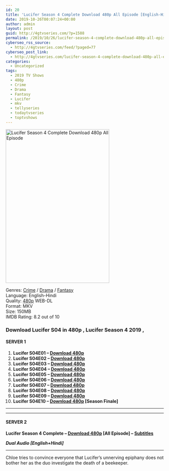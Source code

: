 ```yaml
---
id: 20
title: 'Lucifer Season 4 Complete Download 480p All Episode [English-Hindi]'
date: 2019-10-26T00:07:24+00:00
author: admin
layout: post
guid: http://4gtvseries.com/?p=1588
permalink: /2019/10/26/lucifer-season-4-complete-download-480p-all-episode-english-hindi/
cyberseo_rss_source:
  - http://4gtvseries.com/feed/?paged=77
cyberseo_post_link:
  - http://4gtvseries.com/lucifer-season-4-complete-download-480p-all-episode/
categories:
  - Uncategorized
tags:
  - 2019 TV Shows
  - 480p
  - Crime
  - Drama
  - Fantasy
  - Lucifer
  - mkv
  - tellyseries
  - todaytvseries
  - toptvshows
---
```

<img loading="lazy" class="aligncenter" src="https://2.bp.blogspot.com/-msvWSWfqgCs/XbBtWreVmeI/AAAAAAAAAoE/ZGa_1Tf4QEw3RnhiZmr0vNGRIefGL2N7QCK4BGAYYCw/s1600/Lucifer%2BSeason%2B4.jpg" alt="Lucifer Season 4 Complete Download 480p All Episode" width="330" height="488" />

Genres: <a href="http://4gtvseries.com/tag/crime/" data-wpel-link="internal">Crime</a> /&nbsp;<a href="http://4gtvseries.com/tag/drama/" data-wpel-link="internal">Drama</a>&nbsp;/&nbsp;<a href="http://4gtvseries.com/tag/fantasy/" data-wpel-link="internal">Fantasy</a>  
Language: English-Hindi  
Quality:&nbsp;<a href="http://4gtvseries.com/tag/480p/" data-wpel-link="internal">480p</a> WEB-DL  
Format: MKV  
Size: 150MB  
IMDB Rating: 8.2 out of 10

### **Download Lucifer S04 in 480p , Lucifer Season 4 2019 ,&nbsp;**

#### <span><strong>SERVER 1</strong></span>

  1. **Lucifer S04E01 – <a href="http://slink.dl480p.xyz/ntqU" data-wpel-link="external" target="_blank" rel="nofollow external noopener noreferrer" class="wpel-icon-left"><i class="wpel-icon fa fa-download" aria-hidden="true"></i>Download 480p</a>**
  2. **Lucifer S04E02 – <a href="http://slink.dl480p.xyz/aa4m" data-wpel-link="external" target="_blank" rel="nofollow external noopener noreferrer" class="wpel-icon-left"><i class="wpel-icon fa fa-download" aria-hidden="true"></i>Download 480p</a>**
  3. **Lucifer S04E03 – <a href="http://slink.dl480p.xyz/sYNOjE" data-wpel-link="external" target="_blank" rel="nofollow external noopener noreferrer" class="wpel-icon-left"><i class="wpel-icon fa fa-download" aria-hidden="true"></i>Download 480p</a>**
  4. **Lucifer S04E04 – <a href="http://slink.dl480p.xyz/bbNTrNs" data-wpel-link="external" target="_blank" rel="nofollow external noopener noreferrer" class="wpel-icon-left"><i class="wpel-icon fa fa-download" aria-hidden="true"></i>Download 480p</a>**
  5. **Lucifer S04E05 – <a href="http://slink.dl480p.xyz/I5gvwn" data-wpel-link="external" target="_blank" rel="nofollow external noopener noreferrer" class="wpel-icon-left"><i class="wpel-icon fa fa-download" aria-hidden="true"></i>Download 480p</a>**
  6. **Lucifer S04E06 – <a href="http://slink.dl480p.xyz/EipN1HT" data-wpel-link="external" target="_blank" rel="nofollow external noopener noreferrer" class="wpel-icon-left"><i class="wpel-icon fa fa-download" aria-hidden="true"></i>Download 480p</a>**
  7. **Lucifer S04E07 – <a href="http://slink.dl480p.xyz/muTWldLp" data-wpel-link="external" target="_blank" rel="nofollow external noopener noreferrer" class="wpel-icon-left"><i class="wpel-icon fa fa-download" aria-hidden="true"></i>Download 480p</a>**
  8. **Lucifer S04E08 – <a href="http://slink.dl480p.xyz/kUhgFBn" data-wpel-link="external" target="_blank" rel="nofollow external noopener noreferrer" class="wpel-icon-left"><i class="wpel-icon fa fa-download" aria-hidden="true"></i>Download 480p</a>**
  9. **Lucifer S04E09 – <a href="http://slink.dl480p.xyz/5T70Na0Z" data-wpel-link="external" target="_blank" rel="nofollow external noopener noreferrer" class="wpel-icon-left"><i class="wpel-icon fa fa-download" aria-hidden="true"></i>Download 480p</a>**
 10. **Lucifer S04E10 – <a href="http://slink.dl480p.xyz/hWL6" data-wpel-link="external" target="_blank" rel="nofollow external noopener noreferrer" class="wpel-icon-left"><i class="wpel-icon fa fa-download" aria-hidden="true"></i>Download 480p</a> [Season Finale]**

* * *

* * *

#### <span><strong>SERVER 2</strong></span>

**Lucifer Season 4 Complete – <a href="http://dl480p.xyz/1396/" data-wpel-link="external" target="_blank" rel="nofollow external noopener noreferrer" class="wpel-icon-left"><i class="wpel-icon fa fa-download" aria-hidden="true"></i>Download 480p</a> [All Episode] – <a href="https://subscene.com/subtitles/lucifer-fourth-season" data-wpel-link="external" target="_blank" rel="nofollow external noopener noreferrer" class="wpel-icon-left"><i class="wpel-icon fa fa-download" aria-hidden="true"></i>Subtitles</a>**

_<span><strong>Dual Audio [English+Hindi]</strong></span>_

* * *

Chloe tries to convince everyone that Lucifer’s unnerving epiphany does not bother her as the duo investigate the death of a beekeeper.

<div align="center">
</div>